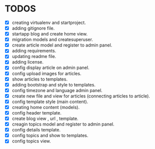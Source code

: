 # TODOS
- [x] creating virtualenv and startproject.
- [x] adding gitignore file.
- [x] startapp blog and create home view.
- [x] migration models and createsuperuser.
- [x] create article model and register to admin panel.
- [x] adding requirements.
- [x] updating readme file.
- [x] adding license.
- [x] config display article on admin panel.
- [x] config upload images for articles.
- [x] show articles to templates.
- [x] adding bootstrap and style to templates.
- [x] config timezone and language admin panel.
- [x] create new file and view for articles (connecting articles to article).
- [x] config template style (main content).
- [x] creating home content (models).
- [x] config header template.
- [x] create blog view , url , template.
- [x] creagin topics model and register to admin panel.
- [x] config details template.
- [x] config topics and show to templates.
- [x] config topics view.
